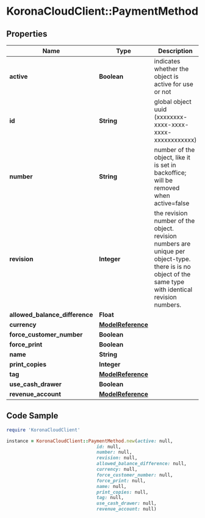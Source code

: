 # KoronaCloudClient::PaymentMethod

## Properties

Name | Type | Description | Notes
------------ | ------------- | ------------- | -------------
**active** | **Boolean** | indicates whether the object is active for use or not | [optional] [readonly] 
**id** | **String** | global object uuid (xxxxxxxx-xxxx-xxxx-xxxx-xxxxxxxxxxxx) | [optional] 
**number** | **String** | number of the object, like it is set in backoffice; will be removed when active&#x3D;false | [optional] 
**revision** | **Integer** | the revision number of the object. revision numbers are unique per object-type. there is is no object of the same type with identical revision numbers. | [optional] [readonly] 
**allowed_balance_difference** | **Float** |  | [optional] 
**currency** | [**ModelReference**](ModelReference.md) |  | [optional] 
**force_customer_number** | **Boolean** |  | [optional] 
**force_print** | **Boolean** |  | [optional] 
**name** | **String** |  | [optional] 
**print_copies** | **Integer** |  | [optional] 
**tag** | [**ModelReference**](ModelReference.md) |  | [optional] 
**use_cash_drawer** | **Boolean** |  | [optional] 
**revenue_account** | [**ModelReference**](ModelReference.md) |  | [optional] 

## Code Sample

```ruby
require 'KoronaCloudClient'

instance = KoronaCloudClient::PaymentMethod.new(active: null,
                                 id: null,
                                 number: null,
                                 revision: null,
                                 allowed_balance_difference: null,
                                 currency: null,
                                 force_customer_number: null,
                                 force_print: null,
                                 name: null,
                                 print_copies: null,
                                 tag: null,
                                 use_cash_drawer: null,
                                 revenue_account: null)
```



